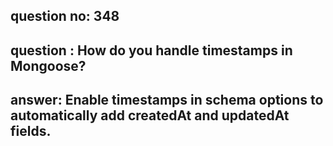 
      
## question no: 348

## question : How do you handle timestamps in Mongoose?

## answer: Enable timestamps in schema options to automatically add createdAt and updatedAt fields.
      